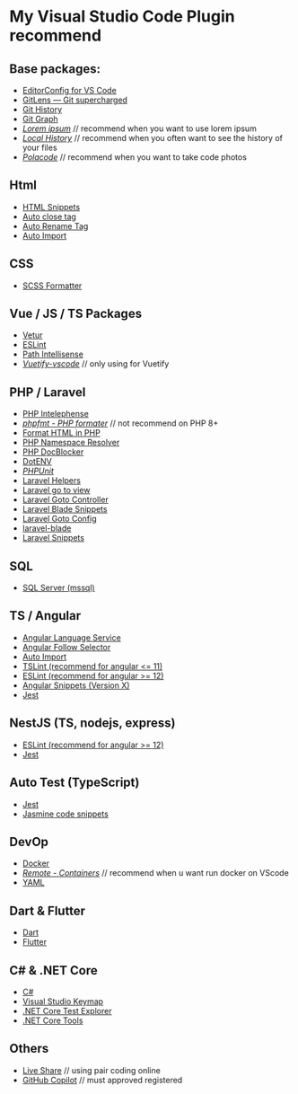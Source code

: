 # My Visual Studio Code Plugin recommend

## Base packages:
- [EditorConfig for VS Code](https://marketplace.visualstudio.com/items?itemName=EditorConfig.EditorConfig)
- [GitLens — Git supercharged](https://marketplace.visualstudio.com/items?itemName=eamodio.gitlens)
- [Git History](https://marketplace.visualstudio.com/items?itemName=donjayamanne.githistory)
- [Git Graph](https://marketplace.visualstudio.com/items?itemName=mhutchie.git-graph)
- [*Lorem ipsum*](https://marketplace.visualstudio.com/items?itemName=Tyriar.lorem-ipsum) // recommend when you want to use lorem ipsum
- [*Local History*](https://marketplace.visualstudio.com/items?itemName=xyz.local-history) // recommend when you often want to see the history of your files
- [*Polacode*](https://marketplace.visualstudio.com/items?itemName=pnp.polacode) // recommend when you want to take code photos

## Html
- [HTML Snippets](https://marketplace.visualstudio.com/items?itemName=abusaidm.html-snippets)
- [Auto close tag](https://marketplace.visualstudio.com/items?itemName=formulahendry.auto-close-tag)
- [Auto Rename Tag](https://marketplace.visualstudio.com/items?itemName=formulahendry.auto-rename-tag)
- [Auto Import](https://marketplace.visualstudio.com/items?itemName=steoates.autoimport)

## CSS
- [SCSS Formatter](https://marketplace.visualstudio.com/items?itemName=sibiraj-s.vscode-scss-formatter)

## Vue / JS / TS Packages
- [Vetur](https://marketplace.visualstudio.com/items?itemName=octref.vetur)
- [ESLint](https://marketplace.visualstudio.com/items?itemName=dbaeumer.vscode-eslint)
- [Path Intellisense](https://marketplace.visualstudio.com/items?itemName=christian-kohler.path-intellisense)
- [*Vuetify-vscode*](https://marketplace.visualstudio.com/items?itemName=vuetifyjs.vuetify-vscode) // only using for Vuetify

## PHP / Laravel
- [PHP Intelephense](https://marketplace.visualstudio.com/items?itemName=bmewburn.vscode-intelephense-client)
- [*phpfmt - PHP formater*](https://marketplace.visualstudio.com/items?itemName=kokororin.vscode-phpfmt) // not recommend on PHP 8+
- [Format HTML in PHP](https://marketplace.visualstudio.com/items?itemName=rifi2k.format-html-in-php)
- [PHP Namespace Resolver](https://marketplace.visualstudio.com/items?itemName=MehediDracula.php-namespace-resolver)
- [PHP DocBlocker](https://marketplace.visualstudio.com/items?itemName=neilbrayfield.php-docblocker)
- [DotENV](https://marketplace.visualstudio.com/items?itemName=mikestead.dotenv)
- [*PHPUnit*](https://marketplace.visualstudio.com/items?itemName=emallin.phpunit)
- [Laravel Helpers](https://marketplace.visualstudio.com/items?itemName=rafa-acioly.laravel-helpers)
- [Laravel go to view](https://marketplace.visualstudio.com/items?itemName=codingyu.laravel-goto-view)
- [Laravel Goto Controller](https://marketplace.visualstudio.com/items?itemName=stef-k.laravel-goto-controller)
- [Laravel Blade Snippets](https://marketplace.visualstudio.com/items?itemName=onecentlin.laravel-blade)
- [Laravel Goto Config](https://marketplace.visualstudio.com/items?itemName=ctf0.laravel-goto-config)
- [laravel-blade](https://marketplace.visualstudio.com/items?itemName=cjhowe7.laravel-blade)
- [Laravel Snippets](https://marketplace.visualstudio.com/items?itemName=onecentlin.laravel5-snippets)

## SQL
- [SQL Server (mssql)](https://marketplace.visualstudio.com/items?itemName=ms-mssql.mssql)

## TS / Angular 
- [Angular Language Service](https://marketplace.visualstudio.com/items?itemName=Angular.ng-template)
- [Angular Follow Selector](https://marketplace.visualstudio.com/items?itemName=sanderledegen.angular-follow-selector)
- [Auto Import](https://marketplace.visualstudio.com/items?itemName=steoates.autoimport)
- [TSLint (recommend for angular <= 11)](https://marketplace.visualstudio.com/items?itemName=ms-vscode.vscode-typescript-tslint-plugin)
- [ESLint (recommend for angular >= 12)](https://marketplace.visualstudio.com/items?itemName=dbaeumer.vscode-eslint)
- [Angular Snippets (Version X)](https://marketplace.visualstudio.com/items?itemName=johnpapa.Angular2)
- [Jest](https://marketplace.visualstudio.com/items?itemName=Orta.vscode-jest)

## NestJS (TS, nodejs, express)
- [ESLint (recommend for angular >= 12)](https://marketplace.visualstudio.com/items?itemName=dbaeumer.vscode-eslint)
- [Jest](https://marketplace.visualstudio.com/items?itemName=Orta.vscode-jest)

## Auto Test (TypeScript)
- [Jest](https://marketplace.visualstudio.com/items?itemName=Orta.vscode-jest)
- [Jasmine code snippets](https://marketplace.visualstudio.com/items?itemName=xabikos.JasmineSnippets)

## DevOp
- [Docker](https://marketplace.visualstudio.com/items?itemName=ms-azuretools.vscode-docker)
- [*Remote - Containers*](https://marketplace.visualstudio.com/items?itemName=ms-vscode-remote.remote-containers) // recommend when u want run docker on VScode
- [YAML](https://marketplace.visualstudio.com/items?itemName=redhat.vscode-yaml)

## Dart & Flutter
- [Dart](https://marketplace.visualstudio.com/items?itemName=Dart-Code.dart-code)
- [Flutter](https://marketplace.visualstudio.com/items?itemName=Dart-Code.flutter)

## C# & .NET Core
- [C#](https://marketplace.visualstudio.com/items?itemName=ms-dotnettools.csharp)
- [Visual Studio Keymap](https://marketplace.visualstudio.com/items?itemName=ms-vscode.vs-keybindings)
- [.NET Core Test Explorer](https://marketplace.visualstudio.com/items?itemName=formulahendry.dotnet-test-explorer)
- [.NET Core Tools](https://marketplace.visualstudio.com/items?itemName=formulahendry.dotnet)


## Others
- [Live Share](https://marketplace.visualstudio.com/items?itemName=MS-vsliveshare.vsliveshare) // using pair coding online
- [GitHub Copilot](https://marketplace.visualstudio.com/items?itemName=GitHub.copilot) // must approved registered

